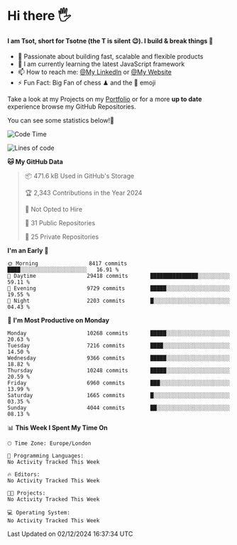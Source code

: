 # Hi there :raised_hand_with_fingers_splayed:
#### I am Tsot, short for Tsotne (the T is silent :wink:). I build & break things :space_invader:
- :telescope: Passionate about building fast, scalable and flexible products
- :seedling: I am currently learning the latest JavaScript framework 
- :mailbox: How to reach me: [@My LinkedIn](https://www.linkedin.com/in/tsotne-gvadzabia/) or [@My Website](https://tsotne.co.uk/contact)
- :zap: Fun Fact: Big Fan of chess ♟ and the 👾 emoji

Take a look at my Projects on my [Portfolio](https://tsotne.co.uk/) or for a more **up to date** experience browse my GitHub Repositories.

You can see some statistics below!:space_invader:
<!--START_SECTION:waka-->
![Code Time](http://img.shields.io/badge/Code%20Time-761%20hrs%202%20mins-blue)

![Lines of code](https://img.shields.io/badge/From%20Hello%20World%20I%27ve%20Written-17.9%20million%20lines%20of%20code-blue)

**🐱 My GitHub Data** 

> 📦 471.6 kB Used in GitHub's Storage 
 > 
> 🏆 2,343 Contributions in the Year 2024
 > 
> 🚫 Not Opted to Hire
 > 
> 📜 31 Public Repositories 
 > 
> 🔑 25 Private Repositories 
 > 
**I'm an Early 🐤** 

```text
🌞 Morning                8417 commits        ████░░░░░░░░░░░░░░░░░░░░░   16.91 % 
🌆 Daytime                29418 commits       ███████████████░░░░░░░░░░   59.11 % 
🌃 Evening                9729 commits        █████░░░░░░░░░░░░░░░░░░░░   19.55 % 
🌙 Night                  2203 commits        █░░░░░░░░░░░░░░░░░░░░░░░░   04.43 % 
```
📅 **I'm Most Productive on Monday** 

```text
Monday                   10268 commits       █████░░░░░░░░░░░░░░░░░░░░   20.63 % 
Tuesday                  7216 commits        ████░░░░░░░░░░░░░░░░░░░░░   14.50 % 
Wednesday                9366 commits        █████░░░░░░░░░░░░░░░░░░░░   18.82 % 
Thursday                 10248 commits       █████░░░░░░░░░░░░░░░░░░░░   20.59 % 
Friday                   6960 commits        ███░░░░░░░░░░░░░░░░░░░░░░   13.99 % 
Saturday                 1665 commits        █░░░░░░░░░░░░░░░░░░░░░░░░   03.35 % 
Sunday                   4044 commits        ██░░░░░░░░░░░░░░░░░░░░░░░   08.13 % 
```


📊 **This Week I Spent My Time On** 

```text
🕑︎ Time Zone: Europe/London

💬 Programming Languages: 
No Activity Tracked This Week

🔥 Editors: 
No Activity Tracked This Week

🐱‍💻 Projects: 
No Activity Tracked This Week

💻 Operating System: 
No Activity Tracked This Week
```


 Last Updated on 02/12/2024 16:37:34 UTC
<!--END_SECTION:waka-->

